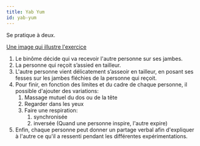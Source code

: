 ```yaml
---
title: Yab Yum
id: yab-yum
---
```


Se pratique à deux.

[Une image qui illustre l'exercice](https://fr.wikipedia.org/wiki/Yab-yum#/media/Fichier:Vajradhara_L2012.81_02.jpg)

1. Le binôme décide qui va recevoir l'autre personne sur ses jambes.
1. La personne qui reçoit s’assied en tailleur.
1. L'autre personne vient délicatement s’asseoir en tailleur, en posant ses fesses sur les jambes fléchies de la personne qui reçoit.
1. Pour finir, en fonction des limites et du cadre de chaque personne, il possible d'ajouter des variations:
    1. Massage mutuel du dos ou de la tête
    1. Regarder dans les yeux
    1. Faire une respiration:
        1. synchronisée
        1. inversée (Quand une personne inspire, l'autre expire)
1. Enfin, chaque personne peut donner un partage verbal afin d'expliquer à l'autre ce qu'il a ressenti pendant les différentes expérimentations.
